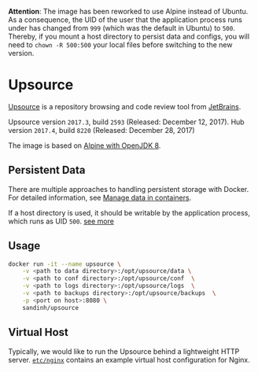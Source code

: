 **Attention**:
The image has been reworked to use Alpine instead of Ubuntu. As a consequence, the UID of the user that the application process runs under has changed from `999` (which was the default in Ubuntu) to `500`. Thereby, if you mount a host directory to persist data and configs, you will need to `chown -R 500:500` your local files before switching to the new version.

# Upsource
[Upsource](https://jetbrains.com/upsource/) is a repository browsing and code review tool from [JetBrains](https://jetbrains.com/).

Upsource version `2017.3`, build `2593` (Released: December 12, 2017).
Hub version `2017.4`, build `8220` (Released: December 28, 2017)

The image is based on [Alpine with OpenJDK 8](https://hub.docker.com/r/azul/zulu-openjdk-alpine/).

## Persistent Data

There are multiple approaches to handling persistent storage with Docker. For detailed information, see [Manage data in containers](https://docs.docker.com/engine/tutorials/dockervolumes/).

If a host directory is used, it should be writable by the application process, which runs as UID `500`.
[see more](https://www.jetbrains.com/help/upsource/docker-installation.html)
## Usage

```bash
docker run -it --name upsource \
    -v <path to data directory>:/opt/upsource/data \
    -v <path to conf directory>:/opt/upsource/conf  \
    -v <path to logs directory>:/opt/upsource/logs  \
    -v <path to backups directory>:/opt/upsource/backups  \
    -p <port on host>:8080 \
    sandinh/upsource
```

## Virtual Host
Typically, we would like to run the Upsource behind a lightweight HTTP server. [`etc/nginx`]() contains an example virtual host configuration for Nginx.
